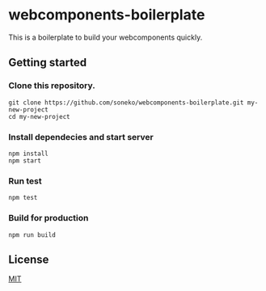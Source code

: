 # webcomponents-boilerplate
This is a boilerplate to build your webcomponents quickly.

## Getting started
### Clone this repository.
```
git clone https://github.com/soneko/webcomponents-boilerplate.git my-new-project
cd my-new-project
```
### Install dependecies and start server
```
npm install
npm start
```
### Run test
```
npm test
```
### Build for production
```
npm run build
```

## License
[MIT](LICENSE)